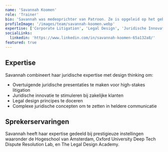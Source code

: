 ```yaml
---
name: 'Savannah Koomen'
role: 'Trainer'
bio: 'Savannah was medeoprichter van Patroon. Ze is opgeleid op het gebied van corporate litigation. Ze voelde zich thuis in high stakes litigation omgevingen. Ze combineerde recht en design om rechtbanken te overtuigen en juridische innovatie te stimuleren bij zakelijke klanten. Nu geeft ze les over legal design als trainer voor Patroon.'
profileImage: '/images/team/savannah-koomen.webp'
expertise: ['Corporate Litigation', 'Legal Design', 'Juridische Innovatie']
socialLinks:
  linkedin: 'https://www.linkedin.com/in/savannah-koomen-65a132a8/'
featured: true
---
```


## Expertise

Savannah combineert haar juridische expertise met design thinking om:

- Overtuigende juridische presentaties te maken voor high-stakes litigation
- Juridische innovatie te stimuleren bij zakelijke klanten
- Legal design principes te doceren
- Complexe juridische concepten om te zetten in heldere communicatie

## Sprekerservaringen

Savannah heeft haar expertise gedeeld bij prestigieuze instellingen waaronder de Hogeschool van Amsterdam, Oxford University Deep Tech Dispute Resolution Lab, en The Legal Design Academy.
